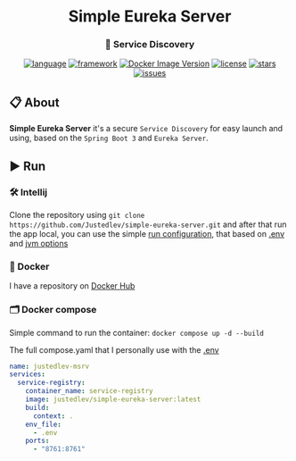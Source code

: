 <div id="header" align="center">
    <h1>Simple Eureka Server</h1>
    <h3>🚚 Service Discovery</h3>
</div>

<div id="badges" align="center">

[![language](https://img.shields.io/badge/Java%2017-e6892e.svg?logo=openjdk&logoColor=white)](https://github.com/justedlev/simple-eureka-server)
[![framework](https://img.shields.io/badge/Spring%20Boot%203-6DB33F.svg?logo=springboot&logoColor=white)](https://docs.spring.io/spring-boot/index.html)
[![Docker Image Version](https://img.shields.io/docker/v/justedlev/simple-eureka-server?logo=docker&label=simple-eureka-server)](https://hub.docker.com/repository/docker/justedlev/simple-eureka-server)
[![license](https://img.shields.io/github/license/justedlev/simple-eureka-server)](https://www.apache.org/licenses/LICENSE-2.0.txt)
[![stars](https://img.shields.io/github/stars/justedlev/simple-eureka-server)](https://github.com/justedlev/simple-eureka-server/star)
[![issues](https://img.shields.io/github/issues/justedlev/simple-eureka-server)](https://github.com/justedlev/simple-eureka-server/issues)

</div>

## 📋 About

__Simple Eureka Server__ it's a secure `Service Discovery` for easy launch and using, based on the `Spring Boot 3` and
`Eureka Server`.

## ▶️ Run

### 🛠️ Intellij

Clone the repository using `git clone https://github.com/Justedlev/simple-eureka-server.git` and after that run the app local,
you can use the simple [run configuration](.run%2FDefault.run.xml), that based on [.env](../.env)
and [jvm options](../.vmoptions)

### 🚢 Docker

I have a repository on [Docker Hub](https://hub.docker.com/repository/docker/justedlev/simple-eureka-server/general)

### 🗂️ Docker compose

Simple command to run the container: `docker compose up -d --build`

The full compose.yaml that I personally use with the [.env](..%2F.env)

```yaml
name: justedlev-msrv
services:
  service-registry:
    container_name: service-registry
    image: justedlev/simple-eureka-server:latest
    build:
      context: .
    env_file:
      - .env
    ports:
      - "8761:8761"
```
